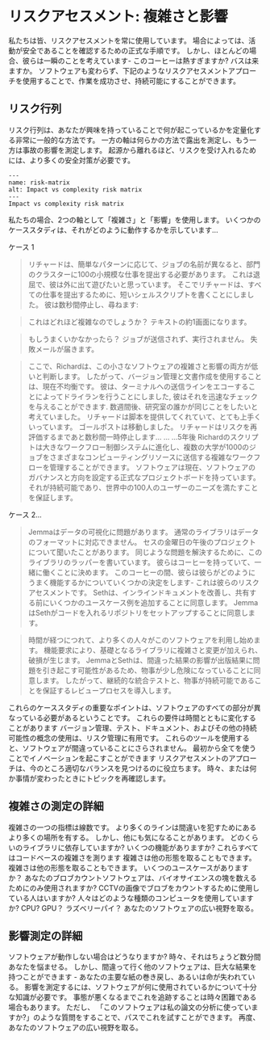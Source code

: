 # リスクアセスメント: 複雑さと影響

私たちは皆、リスクアセスメントを常に使用しています。 場合によっては、活動が安全であることを確認するための正式な手順です。 しかし、ほとんどの場合、彼らは一瞬のことを考えています- このコーヒーは熱すぎますか? バスは来ますか。 ソフトウェアも変わらず、下記のようなリスクアセスメントアプローチを使用することで、作業を成功させ、持続可能にすることができます。

## リスク行列

リスク行列は、あなたが興味を持っていることで何が起こっているかを定量化する非常に一般的な方法です。 一方の軸は何らかの方法で露出を測定し、もう一方は事故の影響を測定します。 起源から離れるほど、リスクを受け入れるためには、より多くの安全対策が必要です。

```{figure} ../../figures/risk-matrix.*
---
name: risk-matrix
alt: Impact vs complexity risk matrix
---
Impact vs complexity risk matrix
```

私たちの場合、2つの軸として「複雑さ」と「影響」を使用します。 いくつかのケーススタディは、それがどのように動作するかを示しています…

ケース 1

> リチャードは、簡単なパターンに応じて、ジョブの名前が異なると、部門のクラスターに100の小規模な仕事を提出する必要があります。 これは退屈で、彼は外に出て遊びたいと思っています。 そこでリチャードは、すべての仕事を提出するために、短いシェルスクリプトを書くことにしました。 彼は数秒間停止し、尋ねます:

> これはどれほど複雑なのでしょうか？ テキストの約1画面になります。

> もしうまくいかなかったら？ ジョブが送信されず、実行されません。 失敗メールが届きます。

> ここで、Richardは、この小さなソフトウェアの複雑さと影響の両方が低いと判断します。 したがって、バージョン管理と文書作成を使用することは、現在不均衡です。 彼は、ターミナルへの送信ラインをエコーすることによってドライランを行うことにしました, 彼はそれを迅速なチェックを与えることができます.
> 数週間後、研究室の誰かが同じことをしたいと考えていました。 リチャードは脚本を提供してくれていて、とても上手くいっています。 ゴールポストは移動しました。 リチャードはリスクを再評価するまであと数秒間一時停止します… …
> …5年後 Richardのスクリプトは大きなワークフロー制御システムに進化し、複数の大学が1000のジョブをさまざまなコンピューティングリソースに送信する複雑なワークフローを管理することができます。 ソフトウェアは現在、ソフトウェアのガバナンスと方向を設定する正式なプロジェクトボードを持っています。 それが持続可能であり、世界中の100人のユーザーのニーズを満たすことを保証します。

ケース 2...

> Jemmaはデータの可視化に問題があります。 通常のライブラリはデータのフォーマットに対応できません。 セスの金曜日の午後のプロジェクトについて聞いたことがあります。 同じような問題を解決するために、このライブラリのラッパーを書いています。 彼らはコーヒーを持っていて、一緒に働くことに決めます。 このコーヒーの間、彼らは彼らがどのようにうまく機能するかについていくつかの決定をします- これは彼らのリスクアセスメントです。 Sethは、インラインドキュメントを改善し、共有する前にいくつかのユースケース例を追加することに同意します。 JemmaはSethがコードを入れるリポジトリをセットアップすることに同意します。

> 時間が経つにつれて、より多くの人々がこのソフトウェアを利用し始めます。 機能要求により、基礎となるライブラリに複雑さと変更が加えられ、破損が生じます。 JemmaとSethは、間違った結果の影響が出版結果に問題を引き起こす可能性があるため、物事が少し危険になっていることに同意します。 したがって、継続的な統合テストと、物事が持続可能であることを保証するレビュープロセスを導入します。

これらのケーススタディの重要なポイントは、ソフトウェアのすべての部分が異なっている必要があるということです。 これらの要件は時間とともに変化することがあります バージョン管理、テスト、ドキュメント、およびその他の持続可能性の概念の使用は、リスク管理に有用です。 これらのツールを使用すると、ソフトウェアが間違っていることにさらされません。 最初から全てを使うことでイノベーションを起こすことができます リスクアセスメントのアプローチは、今のところ適切なバランスを見つけるのに役立ちます。 時々、または何か事情が変わったときにトピックを再確認します。

## 複雑さの測定の詳細

複雑さの一つの指標は線数です。 より多くのラインは間違いを犯すためにあるより多くの場所を有する。 しかし、他にも気になることがあります。 どのくらいのライブラリに依存していますか? いくつの機能がありますか? これらすべてはコードベースの複雑さを測ります 複雑さは他の形態を取ることもできます。 複雑さは他の形態を取ることもできます。 いくつのユースケースがありますか？ あなたのブロブカウントソフトウェアは、バイオサイエンスの塊を数えるためにのみ使用されますか? CCTVの画像でブロブをカウントするために使用している人はいますか? 人々はどのような種類のコンピュータを使用していますか? CPU? GPU？ ラズベリーパイ？ あなたのソフトウェアの広い視野を取る。

## 影響測定の詳細

ソフトウェアが動作しない場合はどうなりますか? 時々、それはちょうど数分間あなたを悩ませる。 しかし、間違って行く他のソフトウェアは、巨大な結果を持つことができます - あなたの主要な紙の巻き戻し、あるいは命が失われている。 影響を測定するには、ソフトウェアが何に使用されているかについて十分な知識が必要です。 事態が悪くなるまでこれを追跡することは時々困難である場合もあります。 ただし、 「このソフトウェアは私の論文の分析に使っていますか?」のような質問をすることで、パスでこれを試すことができます。 再度、あなたのソフトウェアの広い視野を取る。
